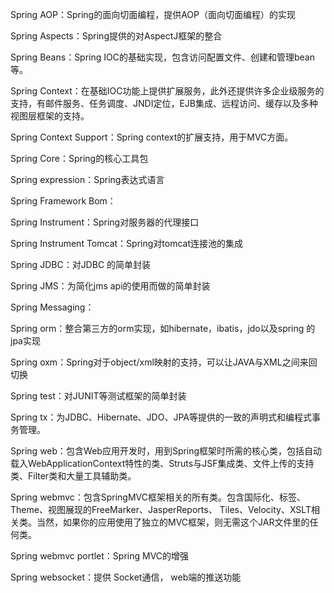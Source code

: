 Spring AOP：Spring的面向切面编程，提供AOP（面向切面编程）的实现

Spring Aspects：Spring提供的对AspectJ框架的整合

Spring Beans：Spring IOC的基础实现，包含访问配置文件、创建和管理bean等。

Spring Context：在基础IOC功能上提供扩展服务，此外还提供许多企业级服务的支持，有邮件服务、任务调度、JNDI定位，EJB集成、远程访问、缓存以及多种视图层框架的支持。

Spring Context Support：Spring context的扩展支持，用于MVC方面。

Spring Core：Spring的核心工具包

Spring expression：Spring表达式语言

Spring Framework Bom：

Spring Instrument：Spring对服务器的代理接口

Spring Instrument Tomcat：Spring对tomcat连接池的集成

Spring JDBC：对JDBC 的简单封装

Spring JMS：为简化jms api的使用而做的简单封装

Spring Messaging：

Spring orm：整合第三方的orm实现，如hibernate，ibatis，jdo以及spring 的jpa实现

Spring oxm：Spring对于object/xml映射的支持，可以让JAVA与XML之间来回切换

Spring test：对JUNIT等测试框架的简单封装

Spring tx：为JDBC、Hibernate、JDO、JPA等提供的一致的声明式和编程式事务管理。

Spring web：包含Web应用开发时，用到Spring框架时所需的核心类，包括自动载入WebApplicationContext特性的类、Struts与JSF集成类、文件上传的支持类、Filter类和大量工具辅助类。

Spring webmvc：包含SpringMVC框架相关的所有类。包含国际化、标签、Theme、视图展现的FreeMarker、JasperReports、 Tiles、Velocity、XSLT相关类。当然，如果你的应用使用了独立的MVC框架，则无需这个JAR文件里的任何类。

Spring webmvc portlet：Spring MVC的增强

Spring websocket：提供 Socket通信， web端的推送功能
